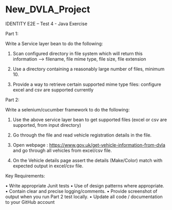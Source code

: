 # New_DVLA_Project

IDENTITY E2E – Test 4 - Java Exercise

Part 1:

Write a Service layer bean to do the following:

1.	Scan configured directory in file system which will return this information --> filename, file mime type, file size, file extension

2.	Use a directory containing a reasonably large number of files, minimum 10.

3.	Provide a way to retrieve certain supported mime type files: configure excel and csv are supported currently

Part 2:

Write a selenium/cucumber framework to do the following:

1.	Use the above service layer bean to get supported files (excel or csv are supported, from input directory)

2.	Go through the file and read vehicle registration details in the file.

3.	Open webpage : https://www.gov.uk/get-vehicle-information-from-dvla and go through all vehicles from excel/csv file.

4.	On the Vehicle details page assert the details (Make/Color) match with expected output in excel/csv file.




Key Requirements: 

•	Write appropriate Junit tests
•	Use of design patterns where appropriate.
•	Contain clear and precise logging/comments. 
•	Provide screenshot of output when you run Part 2 test locally.
•	Update all code / documentation to your GitHub account
